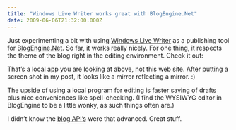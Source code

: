 ```yaml
---
title: "Windows Live Writer works great with BlogEngine.Net"
date: 2009-06-06T21:32:00.000Z
---
```


Just experimenting a bit with using [Windows Live Writer](http://windowslivewriter.spaces.live.com/) as a publishing tool for [BlogEngine.Net](http://www.dotnetblogengine.net/). So far, it works really nicely. For one thing, it respects the theme of the blog right in the editing environment. Check it out:

That’s a local app you are looking at above, not this web site. After putting a screen shot in my post, it looks like a mirror reflecting a mirror. :)

The upside of using a local program for editing is faster saving of drafts plus nice conveniences like spell-checking. (I find the WYSIWYG editor in BlogEngine to be a little wonky, as such things often are.)

I didn’t know the [blog API’s](http://en.wikipedia.org/wiki/MetaWeblog) were that advanced. Great stuff.
